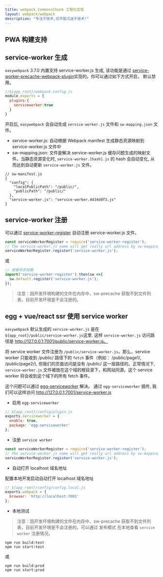 ```yaml
---
title: webpack CommonsChunk 工程化实现
layout: webpack/webpack
description: "专注于技术,切不能沉迷于技术!"
---
```


## PWA 构建支持

## service-worker 生成

`easywebpack` 3.7.0 内置支持 service-worker.js 生成, 该功能是通过 [service-worker-precache-webpack-plugin](https://github.com/hubcarl/service-worker-precache-webpack-plugin)实现的。你可以通过如下方式开启， 默认禁用。

```js
//${app_root}/webpack.config.js
module.exports = {
  plugins:{
    serviceworker:true
  }
}
```

开启后, `easywebpack` 会自动生成 `service-worker.js` 文件和 `sw-mapping.json` 文件。

- service-worker.js: 自动根据 Webpack manifest 生成静态资源映射到 service-worker.js 文件中
- sw-mapping.json: 文件是解决 service-worker.js 缓存问题生成的映射文件。当静态资源变化时, `service-worker.[hash].js` 的 hash 会自动变化, 从而达到自动更新 `service-worker.js` 文件。

```
// sw-manifest.js
{
  "config": {
    "localPublicPath": "/public/",
    "publicPath": "/public/"
  },
  "service-worker.js": "service-worker.4434ddf3.js"
}
```

## service-worker 注册

可以通过 [service-worker-register](https://github.com/hubcarl/service-worker-register) 自动注册 service-worker.js 文件。

```js
const serviceWorkerRegister = require('service-worker-register');
// The service-worker.js name will get really url address by sw-mapping.json file
serviceWorkerRegister.register('service-worker.js');
```

或

```js
// 或者异步加载
import('service-worker-register').then(sw =>{
  sw.default.register('service-worker.js');
});
```

>注意：因开发环境构建的文件在内存中，sw-precache 获取不到文件列表，目前开发环境是不会注册的。


## egg + vue/react ssr 使用 service worker

`easywebpack` 默认生成的 `service-worker.js` 是在 `${app_root}/public/service-worker.js`这里. 这样 `service-worker.js` 访问路径是 http://127.0.0.1:7001/public/service-worker.js。


将 service worker 文件注册为 `/public/service-worker.js`，那么，service worker 只能收到 /public/ 路径下的 `fetch` 事件（例如： /public/page1/, /public/page2/), 但我们的页面访问是没有 /public/ 这一层路径的。正常情况下, `service-worker.js` 文件被放在这个域的根目录下，和网站同源。这个 service worker 将会收到这个域下的所有 fetch 事件。
  
这个问题可以通过 [egg-serviceworker](https://github.com/hubcarl/egg-serviceworker) 解决。
通过 `egg-serviceworker` 插件, 我们可以这样访问 http://127.0.0.1:7001/service-worker.js  

- 启用 `egg-serviceworker`

```js
// ${app_root}/config/plugin.js
exports.serviceworker = {
  enable: true,
  package: 'egg-serviceworker'
};
```

- 注册 `service worker`

```js
const serviceWorkerRegister = require('service-worker-register');
// The service-worker.js name will get really url address by sw-mapping.json file
serviceWorkerRegister.register('service-worker.js');
```

- 自动打开 localhost 域名地址

配置本地开发启动自动打开 localhost 域名地址

```js
// ${app_root}/config/config.local.js
exports.webpack = {
  browser: 'http://localhost:7001'
};
```

- 本地测试

>注意：因开发环境构建的文件在内存中，sw-precache 获取不到文件列表，目前开发环境是不会注册的。可以通过 发布模式 在本地查看 `service worker` 注册情况。

```
npm run build:test
npm run start:test
```
或

```
npm run build:prod
npm run start:prod
```
